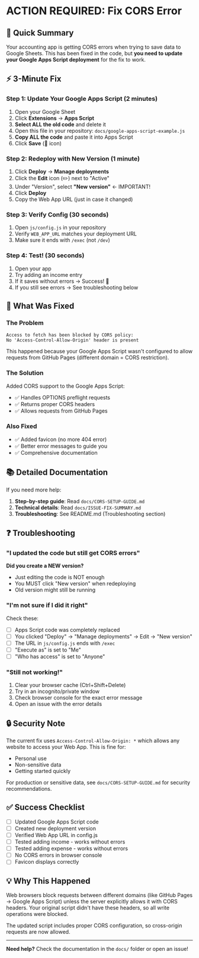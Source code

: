 # ACTION REQUIRED: Fix CORS Error

## 🎯 Quick Summary

Your accounting app is getting CORS errors when trying to save data to Google Sheets. This has been fixed in the code, but **you need to update your Google Apps Script deployment** for the fix to work.

## ⚡ 3-Minute Fix

### Step 1: Update Your Google Apps Script (2 minutes)

1. Open your Google Sheet
2. Click **Extensions** → **Apps Script**
3. **Select ALL the old code** and delete it
4. Open this file in your repository: `docs/google-apps-script-example.js`
5. **Copy ALL the code** and paste it into Apps Script
6. Click **Save** (💾 icon)

### Step 2: Redeploy with New Version (1 minute)

1. Click **Deploy** → **Manage deployments**
2. Click the **Edit** icon (✏️) next to "Active"
3. Under "Version", select **"New version"** ← IMPORTANT!
4. Click **Deploy**
5. Copy the Web App URL (just in case it changed)

### Step 3: Verify Config (30 seconds)

1. Open `js/config.js` in your repository
2. Verify `WEB_APP_URL` matches your deployment URL
3. Make sure it ends with `/exec` (not `/dev`)

### Step 4: Test! (30 seconds)

1. Open your app
2. Try adding an income entry
3. If it saves without errors → Success! 🎉
4. If you still see errors → See troubleshooting below

## 🔧 What Was Fixed

### The Problem
```
Access to fetch has been blocked by CORS policy:
No 'Access-Control-Allow-Origin' header is present
```

This happened because your Google Apps Script wasn't configured to allow requests from GitHub Pages (different domain = CORS restriction).

### The Solution

Added CORS support to the Google Apps Script:
- ✅ Handles OPTIONS preflight requests
- ✅ Returns proper CORS headers
- ✅ Allows requests from GitHub Pages

### Also Fixed
- ✅ Added favicon (no more 404 error)
- ✅ Better error messages to guide you
- ✅ Comprehensive documentation

## 📚 Detailed Documentation

If you need more help:

1. **Step-by-step guide**: Read `docs/CORS-SETUP-GUIDE.md`
2. **Technical details**: Read `docs/ISSUE-FIX-SUMMARY.md`
3. **Troubleshooting**: See README.md (Troubleshooting section)

## ❓ Troubleshooting

### "I updated the code but still get CORS errors"

**Did you create a NEW version?**
- Just editing the code is NOT enough
- You MUST click "New version" when redeploying
- Old version might still be running

### "I'm not sure if I did it right"

Check these:
- [ ] Apps Script code was completely replaced
- [ ] You clicked "Deploy" → "Manage deployments" → Edit → "New version"
- [ ] The URL in `js/config.js` ends with `/exec`
- [ ] "Execute as" is set to "Me"
- [ ] "Who has access" is set to "Anyone"

### "Still not working!"

1. Clear your browser cache (Ctrl+Shift+Delete)
2. Try in an incognito/private window
3. Check browser console for the exact error message
4. Open an issue with the error details

## 🔒 Security Note

The current fix uses `Access-Control-Allow-Origin: *` which allows any website to access your Web App. This is fine for:
- Personal use
- Non-sensitive data
- Getting started quickly

For production or sensitive data, see `docs/CORS-SETUP-GUIDE.md` for security recommendations.

## ✅ Success Checklist

- [ ] Updated Google Apps Script code
- [ ] Created new deployment version
- [ ] Verified Web App URL in config.js
- [ ] Tested adding income - works without errors
- [ ] Tested adding expense - works without errors
- [ ] No CORS errors in browser console
- [ ] Favicon displays correctly

## 💡 Why This Happened

Web browsers block requests between different domains (like GitHub Pages → Google Apps Script) unless the server explicitly allows it with CORS headers. Your original script didn't have these headers, so all write operations were blocked.

The updated script includes proper CORS configuration, so cross-origin requests are now allowed.

---

**Need help?** Check the documentation in the `docs/` folder or open an issue!
